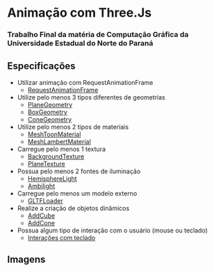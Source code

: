 # Animação com Three.Js

### Trabalho Final da matéria de Computação Gráfica da Universidade Estadual do Norte do Paraná

## Especificações

- Utilizar animação com RequestAnimationFrame
    - [RequestAnimationFrame](https://github.com/gabrielpramalho/animation-threejs/blob/e3073ff00e2544cff004dc22c24cad39ab7d1f8d/main.js#L162)
- Utilize pelo menos 3 tipos diferentes de geometrias
    - [PlaneGeometry](https://github.com/gabrielpramalho/animation-threejs/blob/e3073ff00e2544cff004dc22c24cad39ab7d1f8d/main.js#L80)
    - [BoxGeometry](https://github.com/gabrielpramalho/animation-threejs/blob/e3073ff00e2544cff004dc22c24cad39ab7d1f8d/main.js#L130)
    - [ConeGeometry](https://github.com/gabrielpramalho/animation-threejs/blob/e3073ff00e2544cff004dc22c24cad39ab7d1f8d/main.js#L111)
- Utilize pelo menos 2 tipos de materiais
    - [MeshToonMaterial](https://github.com/gabrielpramalho/animation-threejs/blob/e3073ff00e2544cff004dc22c24cad39ab7d1f8d/main.js#L112)
    - [MeshLambertMaterial](https://github.com/gabrielpramalho/animation-threejs/blob/e3073ff00e2544cff004dc22c24cad39ab7d1f8d/main.js#L131)
- Carregue pelo menos 1 textura
    - [BackgroundTexture](https://github.com/gabrielpramalho/animation-threejs/blob/e3073ff00e2544cff004dc22c24cad39ab7d1f8d/main.js#L60)
    - [PlaneTexture](https://github.com/gabrielpramalho/animation-threejs/blob/e3073ff00e2544cff004dc22c24cad39ab7d1f8d/main.js#L82)
- Possua pelo menos 2 fontes de iluminação
    - [HemisphereLight](https://github.com/gabrielpramalho/animation-threejs/blob/e3073ff00e2544cff004dc22c24cad39ab7d1f8d/main.js#L67)
    - [Ambilight](https://github.com/gabrielpramalho/animation-threejs/blob/e3073ff00e2544cff004dc22c24cad39ab7d1f8d/main.js#L70)
- Carregue pelo menos um modelo externo
    - [GLTFLoader](https://github.com/gabrielpramalho/animation-threejs/blob/e3073ff00e2544cff004dc22c24cad39ab7d1f8d/main.js#L20)
- Realize a criação de objetos dinâmicos
    - [AddCube](https://github.com/gabrielpramalho/animation-threejs/blob/e3073ff00e2544cff004dc22c24cad39ab7d1f8d/main.js#L127)
    - [AddCone](https://github.com/gabrielpramalho/animation-threejs/blob/e3073ff00e2544cff004dc22c24cad39ab7d1f8d/main.js#L108)
- Possua algum tipo de interação com o usuário (mouse ou teclado)
    - [Interações com teclado](https://github.com/gabrielpramalho/animation-threejs/blob/e3073ff00e2544cff004dc22c24cad39ab7d1f8d/main.js#L169)


## Imagens
